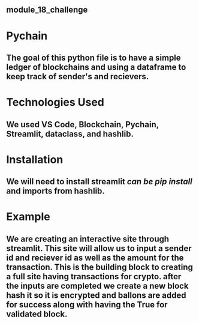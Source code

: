 ## module_18_challenge
# Pychain
The goal of this python file is to have a simple ledger of blockchains and using a dataframe to keep track of sender's and recievers.
-------------------------------------------------------------------------------------------------------------------------

# Technologies Used
We used VS Code, Blockchain, Pychain, Streamlit, dataclass, and hashlib.  
-------------------------------------------------------------------------------------------------------------------------

# Installation
We will need to install streamlit *can be pip install* and imports from hashlib.
-------------------------------------------------------------------------------------------------------------------------

# Example
We are creating an interactive site through streamlit. This site will allow us to input a sender id and reciever id as well as the amount for the transaction. This is the building block to creating a full site having transactions for crypto. after the inputs are completed we create a new block hash it so it is encrypted and ballons are added for success along with having the True for validated block.
-------------------------------------------------------------------------------------------------------------------------